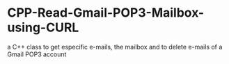 # CPP-Read-Gmail-POP3-Mailbox-using-CURL
a C++ class to get especific e-mails, the mailbox and to delete e-mails of a Gmail POP3 account
